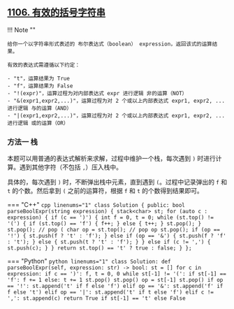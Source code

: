 ## [1106. 有效的括号字符串](https://leetcode.cn/problems/parsing-a-boolean-expression/description/)

!!! Note ""

    给你一个以字符串形式表述的 布尔表达式（boolean） expression，返回该式的运算结果。

    有效的表达式需遵循以下约定：

    - "t"，运算结果为 True
    - "f"，运算结果为 False
    - "!(expr)"，运算过程为对内部表达式 expr 进行逻辑 非的运算（NOT）
    - "&(expr1,expr2,...)"，运算过程为对 2 个或以上内部表达式 expr1, expr2, ... 进行逻辑 与的运算（AND）
    - "|(expr1,expr2,...)"，运算过程为对 2 个或以上内部表达式 expr1, expr2, ... 进行逻辑 或的运算（OR）

### 方法一 栈

本题可以用普通的表达式解析来求解，过程中维护一个栈，每次遇到 `)` 时进行计算。遇到其他字符（不包括 `,`）压入栈中。

具体的，每次遇到 `)` 时，不断弹出栈中元素，直到遇到 `(`。过程中记录弹出的 `f` 和 `t` 的个数。然后拿到 `(` 之前的运算符，根据 `f` 和 `t` 的个数得到结果即可。

=== "C++"
    ```cpp linenums="1"
    class Solution {
    public:
        bool parseBoolExpr(string expression) {
            stack<char> st;
            for (auto c : expression) {
                if (c == ')') {
                    int f = 0, t = 0;
                    while (st.top() != '(') {
                        if (st.top() == 'f') {
                            f++;
                        } else {
                            t++;
                        }
                        st.pop();
                    }
                    st.pop(); // pop (
                    char op = st.top(); // pop op
                    st.pop();
                    if (op == '!') {
                        st.push(f ? 't' : 'f');
                    } else if (op == '&') {
                        st.push(f ? 'f' : 't');
                    } else {
                        st.push(t ? 't' : 'f');
                    }
                } else if (c != ',') {
                    st.push(c);
                }
            }
            return st.top() == 't' ? true : false;
        }
    };
    ```
  
=== "Python"
    ```python linenums="1"
    class Solution:
        def parseBoolExpr(self, expression: str) -> bool:
            st = []
            for c in expression:
                if c == ')':
                    f, t = 0, 0
                    while st[-1] != '(':
                        if st[-1] == 'f':
                            f += 1
                        else:
                            t += 1
                        st.pop()
                    st.pop()
                    op = st[-1]
                    st.pop()
                    if op == '!':
                        st.append('t' if f else 'f')
                    elif op == '&':
                        st.append('f' if f else 't')
                    elif op == '|':
                        st.append('t' if t else 'f')
                elif c != ',':
                    st.append(c)
            return True if st[-1] == 't' else False
    ```